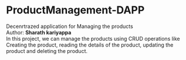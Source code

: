 # ProductManagement-DAPP
Decenrtrazed application for Managing the products
<br>
Author: <b>Sharath kariyappa</b>
<br>
In this project, we can manage the products using CRUD operations like Creating the product, reading the details of the product, updating the product and deleting the product.
<br>
